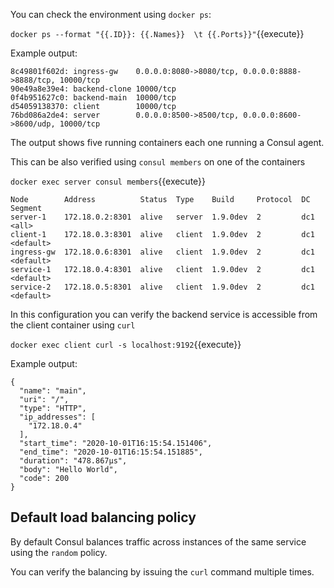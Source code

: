 You can check the environment using `docker ps`:

`docker ps --format "{{.ID}}: {{.Names}}  \t {{.Ports}}"`{{execute}}

Example output:

```
8c49801f602d: ingress-gw    0.0.0.0:8080->8080/tcp, 0.0.0.0:8888->8888/tcp, 10000/tcp
90e49a8e39e4: backend-clone 10000/tcp
0f4b951627c0: backend-main  10000/tcp
d54059138370: client        10000/tcp
76bd086a2de4: server        0.0.0.0:8500->8500/tcp, 0.0.0.0:8600->8600/udp, 10000/tcp
```

The output shows five running containers each one running a Consul agent.

This can be also verified using `consul members` on one of the containers

`docker exec server consul members`{{execute}}

```
Node        Address          Status  Type    Build     Protocol  DC   Segment
server-1    172.18.0.2:8301  alive   server  1.9.0dev  2         dc1  <all>
client-1    172.18.0.3:8301  alive   client  1.9.0dev  2         dc1  <default>
ingress-gw  172.18.0.6:8301  alive   client  1.9.0dev  2         dc1  <default>
service-1   172.18.0.4:8301  alive   client  1.9.0dev  2         dc1  <default>
service-2   172.18.0.5:8301  alive   client  1.9.0dev  2         dc1  <default>
```

In this configuration you can verify the backend service is accessible from the client container using `curl`

`docker exec client curl -s localhost:9192`{{execute}}

Example output:

```
{
  "name": "main",
  "uri": "/",
  "type": "HTTP",
  "ip_addresses": [
    "172.18.0.4"
  ],
  "start_time": "2020-10-01T16:15:54.151406",
  "end_time": "2020-10-01T16:15:54.151885",
  "duration": "478.867µs",
  "body": "Hello World",
  "code": 200
}
```

## Default load balancing policy

By default Consul balances traffic across instances of the same service using the `random` policy.

You can verify the balancing by issuing the `curl` command multiple times. 